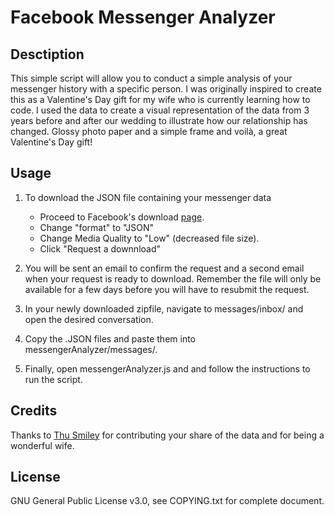 # **Facebook Messenger Analyzer**
## **Desctiption**
This simple script will allow you to conduct a simple analysis of your messenger history with a specific person. I was originally inspired to create this as a Valentine's Day gift for my wife who is currently learning how to code. I used the data to create a visual representation of the data from 3 years before and after our wedding to illustrate how our relationship has changed. Glossy photo paper and a simple frame and voilà, a great Valentine's Day gift!
## **Usage**

1. To download the JSON file containing your messenger data 
    * Proceed to Facebook's download [page](https://www.facebook.com/dyi).
    * Change "format" to "JSON"
    * Change Media Quality to "Low" (decreased file size).
    * Click "Request a downnload"

2. You will be sent an email to confirm the request and a second email when your request is ready to download. Remember the file will only be available for a few days before you will have to resubmit the request.

3. In your newly downloaded zipfile, navigate to messages/inbox/ and open the desired conversation.

4. Copy the .JSON files and paste them into messengerAnalyzer/messages/.

5. Finally, open messengerAnalyzer.js and and follow the instructions to run the script.

## **Credits**
Thanks to [Thu Smiley](https://github.com/thusmiley/) for contributing your share of the data and for being a wonderful wife.

## **License**
GNU General Public License v3.0, see COPYING.txt for complete document.
